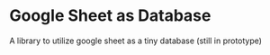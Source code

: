 # Google Sheet as Database

A library to utilize google sheet as a tiny database (still in prototype)
